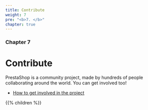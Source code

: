 ```yaml
---
title: Contribute
weight: 7
pre: "<b>7. </b>"
chapter: true
---
```


### Chapter 7

# Contribute

PrestaShop is a community project, made by hundreds of people collaborating around the world. You can get involved too!

- [How to get involved in the project](https://www.prestashop-project.org/get-involved/)

{{% children %}}
